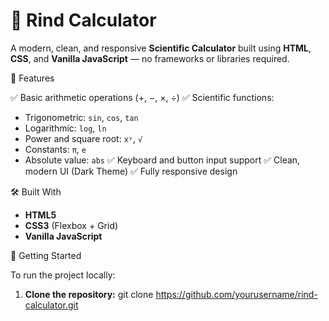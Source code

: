 # 🧮 Rind Calculator

A modern, clean, and responsive **Scientific Calculator** built using **HTML**, **CSS**, and **Vanilla JavaScript** — no frameworks or libraries required.

🌟 Features

✅ Basic arithmetic operations (+, −, ×, ÷)
✅ Scientific functions:
  - Trigonometric: `sin`, `cos`, `tan`
  - Logarithmic: `log`, `ln`
  - Power and square root: `xʸ`, `√`
  - Constants: `π`, `e`
  - Absolute value: `abs`
✅ Keyboard and button input support
✅ Clean, modern UI (Dark Theme)
✅ Fully responsive design


🛠️ Built With

- **HTML5**
- **CSS3** (Flexbox + Grid)
- **Vanilla JavaScript**

🚀 Getting Started

To run the project locally:

1. **Clone the repository:**
   git clone https://github.com/yourusername/rind-calculator.git

